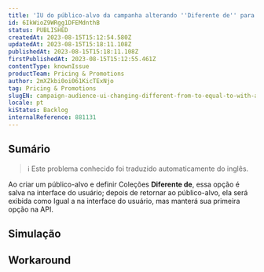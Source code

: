 ```yaml
---
title: 'IU do público-alvo da campanha alterando ''Diferente de'' para ''Igual a'' com uma coleção'
id: 6IkWioZ9WRgg1DFEMdnthB
status: PUBLISHED
createdAt: 2023-08-15T15:12:54.580Z
updatedAt: 2023-08-15T15:18:11.108Z
publishedAt: 2023-08-15T15:18:11.108Z
firstPublishedAt: 2023-08-15T15:12:55.461Z
contentType: knownIssue
productTeam: Pricing & Promotions
author: 2mXZkbi0oi061KicTExNjo
tag: Pricing & Promotions
slugEN: campaign-audience-ui-changing-different-from-to-equal-to-with-a-collection
locale: pt
kiStatus: Backlog
internalReference: 881131
---
```


## Sumário

>ℹ️ Este problema conhecido foi traduzido automaticamente do inglês.



Ao criar um público-alvo e definir Coleções **Diferente de**, essa opção é salva na interface do usuário; depois de retornar ao público-alvo, ela será exibida como Igual a na interface do usuário, mas manterá sua primeira opção na API.

## Simulação



## Workaround



